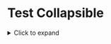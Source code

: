 # Test Collapsible

<details>
<summary>Click to expand</summary>

This is inside the collapsible.

```bash
echo "Hello world"
```

</details>
